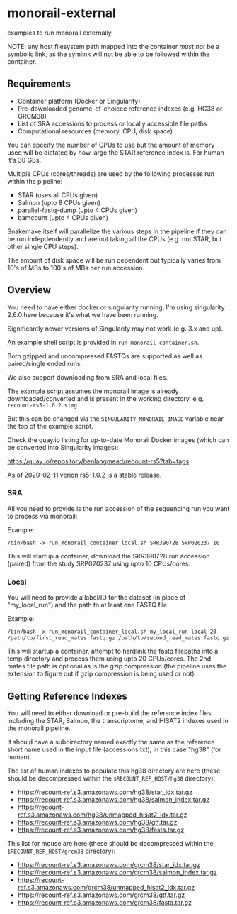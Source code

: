 # monorail-external
examples to run monorail externally

NOTE: any host filesystem path mapped into the container *must not* be a symbolic link, as the symlink will not be able to be followed within the container.

## Requirements

* Container platform (Docker or Singularity)
* Pre-downloaded genome-of-choicee reference indexes (e.g. HG38 or GRCM38)
* List of SRA accessions to process or locally accessible file paths
* Computational resources (memory, CPU, disk space)

You can specify the number of CPUs to use but the amount of memory used will be dictated by how large the STAR reference index is.
For human it's 30 GBs.  

Multiple CPUs (cores/threads) are used by the following processes run within the pipeline:

* STAR (uses all CPUs given)
* Salmon (upto 8 CPUs given)
* parallel-fastq-dump (upto 4 CPUs given)
* bamcount (upto 4 CPUs given)


Snakemake itself will parallelize the various steps in the pipeline if they can be run indepdendently and are not taking all the CPUs (e.g. not STAR, but other single CPU steps).


The amount of disk space will be run dependent but typically varies from 10's of MBs to 100's of MBs per run accession.

## Overview

You need to have either docker or singularity running, I'm using singularity 2.6.0 here because it's what we have been running.

Significantly newer versions of Singularity may not work (e.g. 3.x and up).

An example shell script is provided in `run_monorail_container.sh`.

Both gzipped and uncompressed FASTQs are supported as well as paired/single ended runs.

We also support downloading from SRA and local files.

The example script assumes the monorail image is already downloaded/converted and is present in the working directory.
e.g. `recount-rs5-1.0.2.simg`

But this can be changed via the `SINGULARITY_MONORAIL_IMAGE` variable near the top of the example script.

Check the quay.io listing for up-to-date Monorail Docker images (which can be converted into Singularity images):

https://quay.io/repository/benlangmead/recount-rs5?tab=tags

As of 2020-02-11 verion rs5-1.0.2 is a stable release.


### SRA

All you need to provide is the run accession of the sequencing run you want to process via monorail:

Example:

`/bin/bash -x run_monorail_container_local.sh SRR390728 SRP020237 10`

This will startup a container, download the SRR390728 run accession (paired) from the study SRP020237 using upto 10 CPUs/cores.

### Local

You will need to provide a label/ID for the dataset (in place of "my_local_run") and the path to at least one FASTQ file.

Example:

```/bin/bash -x run_monorail_container_local.sh my_local_run local 20 /path/to/first_read_mates.fastq.gz /path/to/second_read_mates.fastq.gz```

This will startup a container, attempt to hardlink the fastq filepaths into a temp directory and process them using upto 20 CPUs/cores.  The 2nd mates file path is optional as is the gzip compression (the pipeline uses the extension to figure out if gzip compression is being used or not).

## Getting Reference Indexes

You will need to either download or pre-build the reference index files including the STAR, Salmon, the transcriptome, and HISAT2 indexes used in the monorail pipeline.

It should have a subdirectory named exactly the same as the reference short name used in the input file (accessions.txt), in this case "hg38" (for human).

The list of human indexes to populate this hg38 directory are here (these should be decompressed within the `$RECOUNT_REF_HOST/hg38` directory):
* https://recount-ref.s3.amazonaws.com/hg38/star_idx.tar.gz
* https://recount-ref.s3.amazonaws.com/hg38/salmon_index.tar.gz
* https://recount-ref.s3.amazonaws.com/hg38/unmapped_hisat2_idx.tar.gz
* https://recount-ref.s3.amazonaws.com/hg38/gtf.tar.gz
* https://recount-ref.s3.amazonaws.com/hg38/fasta.tar.gz

This list for mouse are here (these should be decompressed within the `$RECOUNT_REF_HOST/grcm38` directory):

* https://recount-ref.s3.amazonaws.com/grcm38/star_idx.tar.gz
* https://recount-ref.s3.amazonaws.com/grcm38/salmon_index.tar.gz
* https://recount-ref.s3.amazonaws.com/grcm38/unmapped_hisat2_idx.tar.gz
* https://recount-ref.s3.amazonaws.com/grcm38/gtf.tar.gz
* https://recount-ref.s3.amazonaws.com/grcm38/fasta.tar.gz

